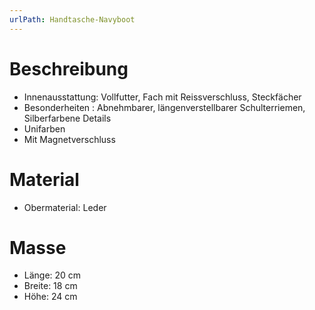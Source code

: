 ```yaml
---
urlPath: Handtasche-Navyboot
---
```


# Beschreibung

- Innenausstattung: Vollfutter, Fach mit Reissverschluss, Steckfächer
- Besonderheiten : Abnehmbarer, längenverstellbarer Schulterriemen, Silberfarbene Details
- Unifarben
- Mit Magnetverschluss

# Material

- Obermaterial: Leder

# Masse

- Länge: 20 cm
- Breite: 18 cm
- Höhe: 24 cm
